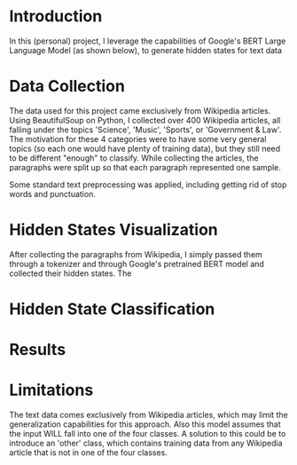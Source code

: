 # Introduction
In this (personal) project, I leverage the capabilities of Google's BERT Large Language Model (as shown below), to generate hidden states for text data 

# Data Collection
The data used for this project came exclusively from Wikipedia articles. Using BeautifulSoup on Python, I collected over 400 Wikipedia articles, all falling under the topics 'Science', 'Music', 'Sports', or 'Government & Law'.
The motivation for these 4 categories were to have some very general topics (so each one would have plenty of training data), but they still need to be different "enough" to classify.
While collecting the articles, the paragraphs were split up so that each paragraph represented one sample.

Some standard text preprocessing was applied, including getting rid of stop words and punctuation.

# Hidden States Visualization
After collecting the paragraphs from Wikipedia, I simply passed them through a tokenizer and through Google's pretrained BERT model and collected their hidden states.
The 


# Hidden State Classification


# Results


# Limitations
The text data comes exclusively from Wikipedia articles, which may limit the generalization capabilities for this approach.
Also this model assumes that the input WILL fall into one of the four classes. A solution to this could be to introduce an 'other' class, which contains training data from any Wikipedia article that is not in one of the four classes.
